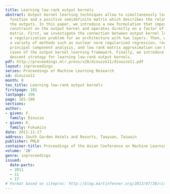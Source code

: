 ```yaml
---
title: Learning low-rank output kernels
abstract: Output kernel learning techniques allow to simultaneously learn a vector-valued
  function and a positive semidefinite matrix which describes the relationships between
  the outputs. In this paper, we introduce a new formulation that imposes a low-rank
  constraint on the output kernel and operates directly on a factor of the kernel
  matrix. First, we investigate the connection between output kernel learning and
  a regularization problem for an architecture with two layers. Then, we show that
  a variety of methods such as nuclear norm regularized regression, reduced-rank regression,
  principal component analysis, and low rank matrix approximation can be seen as special
  cases of the output kernel learning framework. Finally, we introduce a block coordinate
  descent strategy for learning low-rank output kernels.
pdf: http://proceedings.mlr.press/v20/dinuzzo11/dinuzzo11.pdf
layout: inproceedings
series: Proceedings of Machine Learning Research
id: dinuzzo11
month: 0
tex_title: Learning low-rank output kernels
firstpage: 181
lastpage: 196
page: 181-196
sections: 
author:
- given: F.
  family: Dinuzzo
- given: K.
  family: Fukumizu
date: 2011-11-17
address: South Garden Hotels and Resorts, Taoyuan, Taiwain
publisher: PMLR
container-title: Proceedings of the Asian Conference on Machine Learning
volume: '20'
genre: inproceedings
issued:
  date-parts:
  - 2011
  - 11
  - 17
# Format based on citeproc: http://blog.martinfenner.org/2013/07/30/citeproc-yaml-for-bibliographies/
---
```

